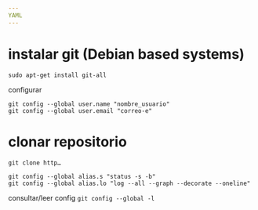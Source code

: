 ```yaml
---
YAML
---
```


# instalar git (Debian based systems)

`sudo apt-get install git-all`

configurar

```
git config --global user.name "nombre_usuario"
git config --global user.email "correo-e"
```

# clonar repositorio

`git clone http…`

```
git config --global alias.s "status -s -b"
git config --global alias.lo "log --all --graph --decorate --oneline"
```

consultar/leer config
`git config --global -l`
